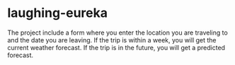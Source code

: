 # laughing-eureka
The project include a form where you enter the location you are traveling to and the date you are leaving. If the trip is within a week, you will get the current weather forecast. If the trip is in the future, you will get a predicted forecast.
